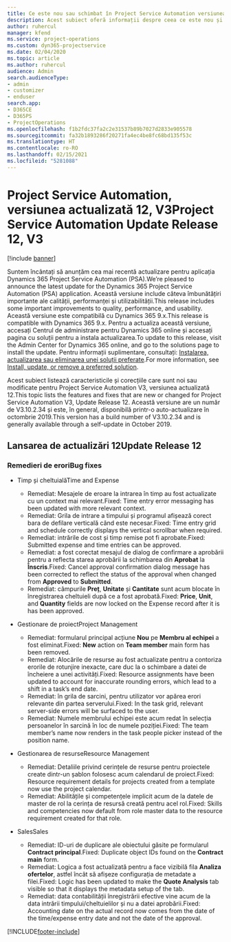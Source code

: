 ```yaml
---
title: Ce este nou sau schimbat în Project Service Automation versiunea actualizată 12, V3
description: Acest subiect oferă informații despre ceea ce este nou și schimbat în Project Service Automation versiunea 12, V3.
author: ruhercul
manager: kfend
ms.service: project-operations
ms.custom: dyn365-projectservice
ms.date: 02/04/2020
ms.topic: article
ms.author: ruhercul
audience: Admin
search.audienceType:
- admin
- customizer
- enduser
search.app:
- D365CE
- D365PS
- ProjectOperations
ms.openlocfilehash: f1b2fdc37fa2c2e31537b89b7027d2833e905578
ms.sourcegitcommit: fa32b1893286f20271fa4ec4be8fc68bd135f53c
ms.translationtype: HT
ms.contentlocale: ro-RO
ms.lasthandoff: 02/15/2021
ms.locfileid: "5281088"
---
```

# <a name="project-service-automation-update-release-12-v3"></a><span data-ttu-id="f10d8-103">Project Service Automation, versiunea actualizată 12, V3</span><span class="sxs-lookup"><span data-stu-id="f10d8-103">Project Service Automation Update Release 12, V3</span></span>

[!include [banner](../includes/psa-now-project-operations.md)]

<span data-ttu-id="f10d8-104">Suntem încântați să anunțăm cea mai recentă actualizare pentru aplicația Dynamics 365 Project Service Automation (PSA).</span><span class="sxs-lookup"><span data-stu-id="f10d8-104">We’re pleased to announce the latest update for the Dynamics 365 Project Service Automation (PSA) application.</span></span> <span data-ttu-id="f10d8-105">Această versiune include câteva îmbunătățiri importante ale calității, performanței și utilizabilității.</span><span class="sxs-lookup"><span data-stu-id="f10d8-105">This release includes some important improvements to quality, performance, and usability.</span></span> <span data-ttu-id="f10d8-106">Această versiune este compatibilă cu Dynamics 365 9.x.</span><span class="sxs-lookup"><span data-stu-id="f10d8-106">This release is compatible with Dynamics 365 9.x.</span></span> <span data-ttu-id="f10d8-107">Pentru a actualiza această versiune, accesați Centrul de administrare pentru Dynamics 365 online și accesați pagina cu soluții pentru a instala actualizarea.</span><span class="sxs-lookup"><span data-stu-id="f10d8-107">To update to this release, visit the Admin Center for Dynamics 365 online, and go to the solutions page to install the update.</span></span> <span data-ttu-id="f10d8-108">Pentru informații suplimentare, consultați: [Instalarea, actualizarea sau eliminarea unei soluții preferate](https://docs.microsoft.com/power-platform/admin/install-remove-preferred-solution).</span><span class="sxs-lookup"><span data-stu-id="f10d8-108">For more information, see [Install, update, or remove a preferred solution](https://docs.microsoft.com/power-platform/admin/install-remove-preferred-solution).</span></span>

<span data-ttu-id="f10d8-109">Acest subiect listează caracteristicile și corecțiile care sunt noi sau modificate pentru Project Service Automation V3, versiunea actualizată 12.</span><span class="sxs-lookup"><span data-stu-id="f10d8-109">This topic lists the features and fixes that are new or changed for Project Service Automation V3, Update Release 12.</span></span> <span data-ttu-id="f10d8-110">Această versiune are un număr de V3.10.2.34 și este, în general, disponibilă printr-o auto-actualizare în octombrie 2019.</span><span class="sxs-lookup"><span data-stu-id="f10d8-110">This version has a build number of V3.10.2.34 and is generally available through a self-update in October 2019.</span></span>

## <a name="update-release-12"></a><span data-ttu-id="f10d8-111">Lansarea de actualizări 12</span><span class="sxs-lookup"><span data-stu-id="f10d8-111">Update Release 12</span></span>

### <a name="bug-fixes"></a><span data-ttu-id="f10d8-112">Remedieri de erori</span><span class="sxs-lookup"><span data-stu-id="f10d8-112">Bug fixes</span></span>

- <span data-ttu-id="f10d8-113">Timp și cheltuială</span><span class="sxs-lookup"><span data-stu-id="f10d8-113">Time and Expense</span></span>

    - <span data-ttu-id="f10d8-114">Remediat: Mesajele de eroare la intrarea în timp au fost actualizate cu un context mai relevant.</span><span class="sxs-lookup"><span data-stu-id="f10d8-114">Fixed: Time entry error messaging has been updated with more relevant context.</span></span>
    - <span data-ttu-id="f10d8-115">Remediat: Grila de intrare a timpului și programul afișează corect bara de defilare verticală când este necesar.</span><span class="sxs-lookup"><span data-stu-id="f10d8-115">Fixed: Time entry grid and schedule correctly displays the vertical scrollbar when required.</span></span>
    - <span data-ttu-id="f10d8-116">Remediat: intrările de cost și timp remise pot fi aprobate.</span><span class="sxs-lookup"><span data-stu-id="f10d8-116">Fixed: Submitted expense and time entries can be approved.</span></span>
    - <span data-ttu-id="f10d8-117">Remediat: a fost corectat mesajul de dialog de confirmare a aprobării pentru a reflecta starea aprobării la schimbarea din **Aprobat** la **Înscris**.</span><span class="sxs-lookup"><span data-stu-id="f10d8-117">Fixed: Cancel approval confirmation dialog message has been corrected to reflect the status of the approval when changed from **Approved** to **Submitted**.</span></span>
    - <span data-ttu-id="f10d8-118">Remediat: câmpurile **Preț**, **Unitate** și **Cantitate** sunt acum blocate în înregistrarea cheltuieli după ce a fost aprobată.</span><span class="sxs-lookup"><span data-stu-id="f10d8-118">Fixed: **Price**, **Unit**, and **Quantity** fields are now locked on the Expense record after it is has been approved.</span></span>

- <span data-ttu-id="f10d8-119">Gestionare de proiect</span><span class="sxs-lookup"><span data-stu-id="f10d8-119">Project Management</span></span>

    - <span data-ttu-id="f10d8-120">Remediat: formularul principal acțiune **Nou** pe **Membru al echipei** a fost eliminat.</span><span class="sxs-lookup"><span data-stu-id="f10d8-120">Fixed: **New** action on **Team member** main form has been removed.</span></span>
    - <span data-ttu-id="f10d8-121">Remediat: Alocările de resurse au fost actualizate pentru a contoriza erorile de rotunjire inexacte, care duc la o schimbare a datei de încheiere a unei activități.</span><span class="sxs-lookup"><span data-stu-id="f10d8-121">Fixed: Resource assignments have been updated to account for inaccurate rounding errors, which lead to a shift in a task’s end date.</span></span>
    - <span data-ttu-id="f10d8-122">Remediat: în grila de sarcini, pentru utilizator vor apărea erori relevante din partea serverului.</span><span class="sxs-lookup"><span data-stu-id="f10d8-122">Fixed: In the task grid, relevant server-side errors will be surfaced to the user.</span></span>
    - <span data-ttu-id="f10d8-123">Remediat: Numele membrului echipei este acum redat în selecția persoanelor în sarcină în loc de numele poziției.</span><span class="sxs-lookup"><span data-stu-id="f10d8-123">Fixed: The team member’s name now renders in the task people picker instead of the position name.</span></span>

- <span data-ttu-id="f10d8-124">Gestionarea de resurse</span><span class="sxs-lookup"><span data-stu-id="f10d8-124">Resource Management</span></span>

    - <span data-ttu-id="f10d8-125">Remediat: Detaliile privind cerințele de resurse pentru proiectele create dintr-un șablon folosesc acum calendarul de proiect.</span><span class="sxs-lookup"><span data-stu-id="f10d8-125">Fixed: Resource requirement details for projects created from a template now use the project calendar.</span></span>
    - <span data-ttu-id="f10d8-126">Remediat: Abilitățile și competențele implicit acum de la datele de master de rol la cerința de resursă creată pentru acel rol.</span><span class="sxs-lookup"><span data-stu-id="f10d8-126">Fixed: Skills and competencies now default from role master data to the resource requirement created for that role.</span></span>

- <span data-ttu-id="f10d8-127">Sales</span><span class="sxs-lookup"><span data-stu-id="f10d8-127">Sales</span></span>

    - <span data-ttu-id="f10d8-128">Remediat: ID-uri de duplicare ale obiectului găsite pe formularul **Contract principal**.</span><span class="sxs-lookup"><span data-stu-id="f10d8-128">Fixed: Duplicate object IDs found on the **Contract main** form.</span></span>
    - <span data-ttu-id="f10d8-129">Remediat: Logica a fost actualizată pentru a face vizibilă fila **Analiza ofertelor**, astfel încât să afișeze configurația de metadate a filei.</span><span class="sxs-lookup"><span data-stu-id="f10d8-129">Fixed: Logic has been updated to make the **Quote Analysis** tab visible so that it displays the metadata setup of the tab.</span></span>
    - <span data-ttu-id="f10d8-130">Remediat: data contabilității înregistrării efective vine acum de la data intrării timpului/cheltuielilor și nu a datei aprobării.</span><span class="sxs-lookup"><span data-stu-id="f10d8-130">Fixed: Accounting date on the actual record now comes from the date of the time/expense entry date and not the date of the approval.</span></span>


[!INCLUDE[footer-include](../includes/footer-banner.md)]